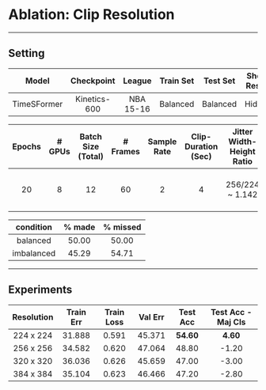 # **Ablation:** Clip Resolution

---

## **Setting**

| Model | Checkpoint | League | Train Set | Test Set | Shot-Result | Train Clips | Val Clips | Test Clips |
| :---: | :---: | :---: | :---: | :---: | :---: | :---: | :---: | :---: |
TimeSFormer | Kinetics-600 | NBA 15-16 | Balanced | Balanced | Hidden | 4500 | 500 | 500 |

| Epochs| # GPUs | Batch Size (Total) | # Frames | Sample Rate |  Clip-Duration (Sec) | Jitter Width-Height Ratio | Test Crop |
| :---: | :---: | :---: | :---: |  :---: |  :---: |  :---: | :---: | 
20 | 8 | 12 | 60 | 2 | 4 | $256/224$ ~ 1.142 | ~Train Crop ~ Height

| condition | % made | % missed |
|:---: | :---: | :---: |
| balanced | 50.00 | 50.00 |
| imbalanced | 45.29 | 54.71 |

---

## **Experiments**

| Resolution | Train Err | Train Loss | Val Err | Test Acc | Test Acc - Maj Cls|
| :---: | :---: | :---: | :---: | :---: | :---: | 
| 224 x 224 | 31.888 | 0.591 | 45.371 | **54.60** | **4.60** |
| 256 x 256 | 34.582 | 0.620 | 47.064 | 48.80 | -1.20 | 
| 320 x 320 | 36.036 | 0.626 | 45.659 | 47.00 | -3.00 | 
| 384 x 384 | 35.104 | 0.623 | 46.466 | 47.20 | -2.80 | 